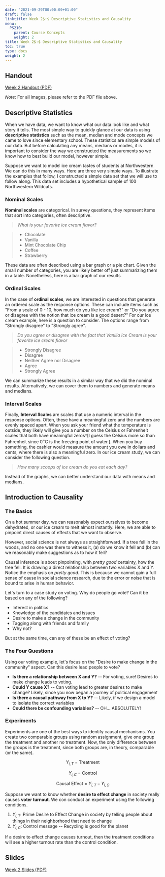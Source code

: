 ```yaml
---
date: "2021-09-29T00:00:00+01:00"
draft: false
linktitle: Week 2$:$ Descriptive Statistics and Causality
menu:
  PS210:
    parent: Course Concepts
    weight: 2
title: Week 2$:$ Descriptive Statistics and Causality
toc: true
type: docs
weight: 2
---
```


## Handout

[Week 2 Handout (PDF)](./2_Descriptives_Notes.pdf)

*Note*: For all images, please refer to the PDF file above.

## Descriptive Statistics

When we have data, we want to know what our data look like and what story it tells. The most simple way to quickly glance at our data is using **descriptive statistics** such as the mean, median and mode concepts we came to love since elementary school. These statistics are simple models of our data. But before calculating any means, medians or modes, it is important to consider the way we constructed the measurements so we know how to best build our model, however simple.

Suppose we want to model ice cream tastes of students at Northwestern. We can do this in many ways. Here are three very simple ways. To illustrate the examples that follow, I constructed a simple data set that we will use to follow along. This data set includes a hypothetical sample of 100 Northwestern Wildcats.

### Nominal Scales

**Nominal scales** are categorical. In survey questions, they represent items that sort into categories, often descriptive. 

> *What is your favorite ice cream flavor?*

> - Chocolate
> - Vanilla
> - Mint Chocolate Chip
> - Coffee
> - Strawberry

These data are often described using a bar graph or a pie chart. Given the small number of categories, you are likely better off just summarizing them in a table. Nonetheless, here is a bar graph of our results

### Ordinal Scales

In the case of **ordinal scales**, we are interested in questions that generate an ordered scale as the response options. These can include items such as "From a scale of 0 - 10, how much do you like ice cream?" or "Do you agree or disagree with the notion that ice cream is a good desert?" For our ice cream example, here is a question to consider. The options range from "Strongly disagree" to "Strongly agree".

> *Do you agree or disagree with the fact that Vanilla Ice Cream is your favorite ice cream flavor*

> - Strongly Disagree
> - Disagree
> - Neither Agree nor Disagree
> - Agree
> - Strongly Agree

We can summarize these results in a similar way that we did the nominal results. Alternatively, we can cover them to numbers and generate means and medians.

### Interval Scales

Finally, **Interval Scales** are scales that use a numeric interval in the response options. Often, these have a meaningful zero and the numbers are evenly spaced apart. When you ask your friend what the temperature is outside, they likely will give you a number on the Celsius or Fahrenheit scales that both have meaningful zeros^[I guess the Celsius more so than Fahrenheit since $0^{\circ}\text{C}$ is the freezing point of water.]. When you buy something, the cashier would measure the amount you owe in dollars and cents, where there is also a meaningful zero. In our ice cream study, we can consider the following question.

> *How many scoops of ice cream do you eat each day?*

Instead of the graphs, we can better understand our data with means and medians. 

## Introduction to Causality

### The Basics

On a hot summer day, we can reasonably expect ourselves to become dehydrated, or our ice cream to melt almost instantly. Here, we are able to pinpoint direct causes of effects that we want to observe. 

However, social science is not always as straightforward. If a tree fell in the woods, and no one was there to witness it, (a) do we know it fell and (b) can we reasonably make suggestions as to how it fell?

Causal inference is about pinpointing, with *pretty good* certainty, how the tree fell. It is drawing a direct relationship between two variables X and Y. Notice the emphasis on *pretty good*. This is because we cannot gain a full sense of cause in social science research, due to the error or noise that is bound to arise in human behavior.

Let's turn to a case study on voting. Why do people go vote? Can it be based on any of the following?

- Interest in politics
- Knowledge of the candidates and issues
- Desire to make a change in the community
- Tagging along with friends and family
- Why not?

But at the same time, can any of these be an effect of voting?

### The Four Questions

Using our voting example, let's focus on the "Desire to make change in the community" aspect. Can this desire lead people to vote?

- **Is there a relationship between X and Y?** -- For voting, sure! Desires to make change leads to voting.
- **Could Y cause X?** -- Can voting lead to greater desires to make change? Likely, since you now began a journey of political engagement
- **Is there a causal pathway from X to Y?** -- Likely, if we design a model to isolate the correct variables
- **Could there be confounding variables?** -- OH... ABSOLUTELY!

### Experiments

Experiments are one of the best ways to identify causal mechanisms. You create two comparable groups using random assignment, give one group the treatment and another no treatment. Now, the only difference between the groups is the treatment, since both groups are, in theory, comparable (or the same).

$$
Y_{i, T} \ = \ \text{Treatment} 
$$

$$
Y_{i, C} \ = \ \text{Control} 
$$

$$
\text{Causal Effect} \ = \ Y_{i, T} - Y_{i, C}
$$

Suppose we want to know whether **desire to effect change** in society really causes **voter turnout**. We con conduct an experiment using the following conditions.

1. $Y_{i, T}$: Prime Desire to Effect Change in society by telling people about things in their neighborhood that need to change
2. $Y_{i, C}$: Control message -- Recycling is good for the planet

If a desire to effect change causes turnout, then the treatment conditions will see a higher turnout rate than the control condition.


## Slides

[Week 2 Slides (PDF)](./W2_Slides.pdf)

